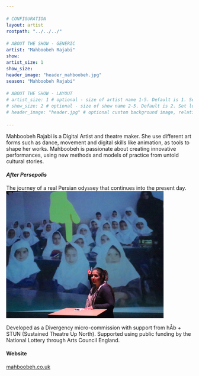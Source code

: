 ```yaml
---

# CONFIGURATION
layout: artist
rootpath: "../../../"

# ABOUT THE SHOW - GENERIC
artist: "Mahboobeh Rajabi"
show: 
artist_size: 1
show_size: 
header_image: "header_mahboobeh.jpg"
season: "Mahboobeh Rajabi"

# ABOUT THE SHOW - LAYOUT
# artist_size: 1 # optional - size of artist name 1-5. Default is 1. Set longer names to lower values
# show_size: 2 # optional - size of show name 2-5. Default is 2. Set longer names to lower values
# header_image: "header.jpg" # optional custom background image, relative to current page

---
```

Mahboobeh Rajabi is a Digital Artist and theatre maker. She use different art forms such as dance, movement and digital skills like animation, as tools to shape her works.  Mahboobeh is passionate about creating innovative performances, using new methods and models of practice from untold cultural stories.      
                      
#### *After Persepolis*                
The journey of a real Persian odyssey that continues into the present day.    
![After Persepolis](classroom.jpg)      
   
Developed as a Divergency micro-commission with support from hÅb + STUN (Sustained Theatre Up North). Supported using public funding by the National Lottery through Arts Council England.     
       
         
#### Website          
<a href="http://mahboobeh.co.uk/" target="_blank">mahboobeh.co.uk</a> 
